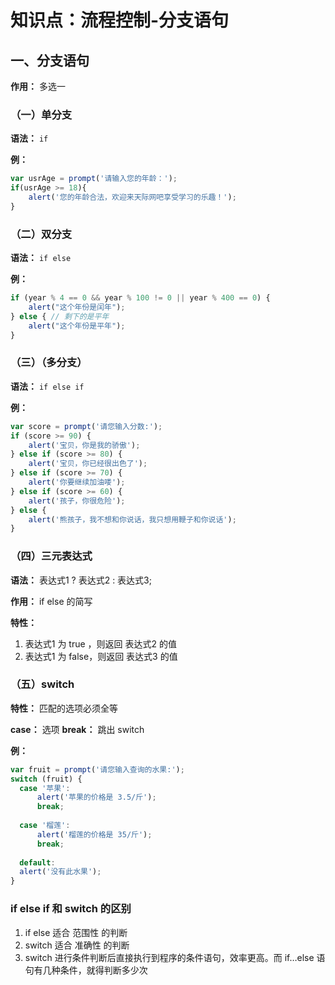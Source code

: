# 知识点：流程控制-分支语句

## 一、分支语句

**作用：** 多选一

### （一）单分支

**语法：** `if`

**例：**
```js
var usrAge = prompt('请输入您的年龄：');
if(usrAge >= 18){
    alert('您的年龄合法，欢迎来天际网吧享受学习的乐趣！');
}
```

### （二）双分支

**语法：** `if else`

**例：**
```js
if (year % 4 == 0 && year % 100 != 0 || year % 400 == 0) {
    alert("这个年份是闰年");
} else { // 剩下的是平年
    alert("这个年份是平年");
}
```

### （三）（多分支）

**语法：** `if else if`

**例：**
```js
var score = prompt('请您输入分数:');
if (score >= 90) {
    alert('宝贝，你是我的骄傲');
} else if (score >= 80) {
    alert('宝贝，你已经很出色了');
} else if (score >= 70) {
    alert('你要继续加油喽');
} else if (score >= 60) {
    alert('孩子，你很危险');
} else {
    alert('熊孩子，我不想和你说话，我只想用鞭子和你说话');
}
```

### （四）三元表达式

**语法：** 表达式1 ? 表达式2 : 表达式3;

**作用：** if else 的简写

**特性：**
1. 表达式1 为 true ，则返回 表达式2 的值
2. 表达式1 为 false，则返回 表达式3 的值
    
### （五）switch

**特性：** 匹配的选项必须全等

**case：** 选项
**break：** 跳出 switch

**例：**
```js
var fruit = prompt('请您输入查询的水果:');
switch (fruit) {
  case '苹果':
      alert('苹果的价格是 3.5/斤');
      break;
  
  case '榴莲':
      alert('榴莲的价格是 35/斤');
      break;
      
  default:
  alert('没有此水果');
}
```

### if else if 和 switch 的区别

1. if else 适合 范围性 的判断
2. switch  适合 准确性 的判断
3. switch 进行条件判断后直接执行到程序的条件语句，效率更高。而 if…else 语句有几种条件，就得判断多少次


    